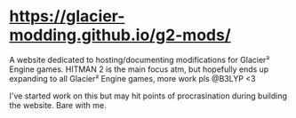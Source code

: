# https://glacier-modding.github.io/g2-mods/

A website dedicated to hosting/documenting modifications for Glacier² Engine games.
HITMAN 2 is the main focus atm, but hopefully ends up expanding to all Glacier² Engine games, more work pls @B3LYP <3

I've started work on this but may hit points of procrasination during building the website. Bare with me.
